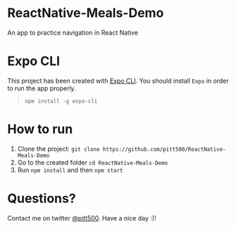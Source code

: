 # ReactNative-Meals-Demo
An app to practice navigation in React Native

# Expo CLI
This project has been created with [Expo CLI](https://facebook.github.io/react-native/docs/getting-started). 
You should install `Expo` in order to run the app properly. 
> `npm install -g expo-cli`

# How to run
1. Clone the project: `git clone https://github.com/pitt500/ReactNative-Meals-Demo`
2. Go to the created folder `cd ReactNative-Meals-Demo`
3. Run `npm install` and then `npm start`

# Questions?
Contact me on twitter [@pitt500](https://twitter.com/pitt500). Have a nice day :)!

